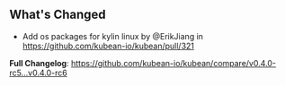 ## What's Changed
* Add os packages for kylin linux by @ErikJiang in https://github.com/kubean-io/kubean/pull/321


**Full Changelog**: https://github.com/kubean-io/kubean/compare/v0.4.0-rc5...v0.4.0-rc6
